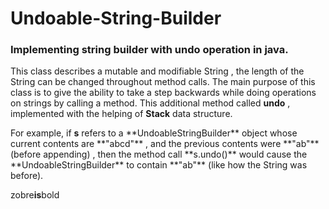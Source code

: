 # Undoable-String-Builder
### Implementing string builder with undo operation in java.
<p>
This class describes a mutable and modifiable String , the length of the String can be changed throughout method calls.
The main purpose of this class is to give the ability to take a step backwards while doing operations on strings by calling a method.
This additional method called <strong>undo</strong> , implemented with the helping of <strong>Stack</strong> data structure.
 <p>
  For example, if  <strong>s</strong> refers to a **UndoableStringBuilder** object whose current contents are **"abcd"** , and the previous contents
  were **"ab"** (before appending) , then the method call  **s.undo()**
  would cause the **UndoableStringBuilder** to contain **"ab"** (like how the String was before).
   
   zobre**is**bold
